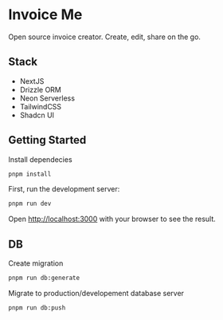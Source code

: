 # Invoice Me

Open source invoice creator. Create, edit, share on the go.

## Stack

- NextJS
- Drizzle ORM
- Neon Serverless
- TailwindCSS
- Shadcn UI

## Getting Started

Install dependecies

```bash
pnpm install
```

First, run the development server:

```bash
pnpm run dev
```

Open [http://localhost:3000](http://localhost:3000) with your browser to see the result.

## DB

Create migration

```bash
pnpm run db:generate
```

Migrate to production/developement database server

```bash
pnpm run db:push
```
